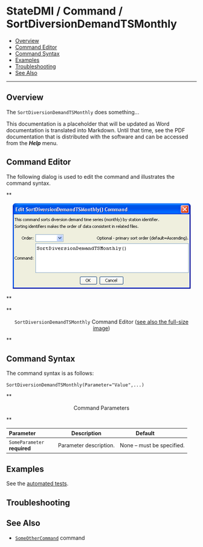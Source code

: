 # StateDMI / Command / SortDiversionDemandTSMonthly #

* [Overview](#overview)
* [Command Editor](#command-editor)
* [Command Syntax](#command-syntax)
* [Examples](#examples)
* [Troubleshooting](#troubleshooting)
* [See Also](#see-also)

-------------------------

## Overview ##

The `SortDiversionDemandTSMonthly` does something...

This documentation is a placeholder that will be updated as Word documentation is translated into Markdown.
Until that time, see the PDF documentation that is distributed with the software and can be accessed
from the ***Help*** menu.

## Command Editor ##

The following dialog is used to edit the command and illustrates the command syntax.

**<p style="text-align: center;">
![SortDiversionDemandTSMonthly](SortDiversionDemandTSMonthly.png)
</p>**

**<p style="text-align: center;">
`SortDiversionDemandTSMonthly` Command Editor (<a href="../SortDiversionDemandTSMonthly.png">see also the full-size image</a>)
</p>**

## Command Syntax ##

The command syntax is as follows:

```text
SortDiversionDemandTSMonthly(Parameter="Value",...)
```
**<p style="text-align: center;">
Command Parameters
</p>**

| **Parameter**&nbsp;&nbsp;&nbsp;&nbsp;&nbsp;&nbsp;&nbsp;&nbsp;&nbsp;&nbsp;&nbsp;&nbsp; | **Description** | **Default**&nbsp;&nbsp;&nbsp;&nbsp;&nbsp;&nbsp;&nbsp;&nbsp;&nbsp;&nbsp; |
| --------------|-----------------|----------------- |
|`SomeParameter`<br>**required**|Parameter description.|None – must be specified.|

## Examples ##

See the [automated tests](https://github.com/OpenCDSS/cdss-app-statedmi-test/tree/master/test/regression/commands/SortDiversionDemandTSMonthly).

## Troubleshooting ##

## See Also ##

* [`SomeOtherCommand`](../SomeOtherCommand/SomeOtherCommand) command

